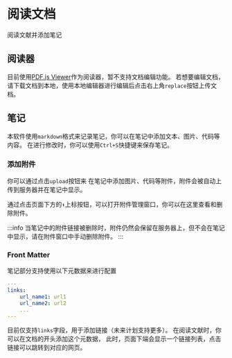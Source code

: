 
# 阅读文档
阅读文献并添加笔记

## 阅读器
目前使用[PDF.js Viewer](https://mozilla.github.io/pdf.js/getting_started/#download)作为阅读器，暂不支持文档编辑功能。
若想要编辑文档，请下载文档到本地，使用本地编辑器进行编辑后点击右上角`replace`按钮上传文档。

## 笔记
本软件使用`markdown`格式来记录笔记，你可以在笔记中添加文本、图片、代码等内容。
在进行修改时，你可以使用`Ctrl+S`快捷键来保存笔记。

### 添加附件 
你可以通过点击`upload`按钮来
在笔记中添加图片、代码等附件，附件会被自动上传到服务器并在笔记中显示。

通过点击页面下方的`⬆️`上标按钮，可以打开附件管理窗口，你可以在这里查看和删除附件。

:::info
当笔记中的附件链接被删除时，附件仍然会保留在服务器上，但不会在笔记中显示，请在附件窗口中手动删除附件。
:::

### Front Matter
笔记部分支持使用以下元数据来进行配置        

```yaml
---
links:
    url_name1: url1
    url_name2: url2
    ...
---
```
目前仅支持`links`字段，用于添加链接（未来计划支持更多）。
在阅读文献时，你可以在文档的开头添加这个元数据，
此时，页面下端会显示一个链接列表，点击链接可以跳转到对应的网页。
<!-- 此时，你可以在笔记中使用`{{url_name1}}`来引用`url1`链接。 -->